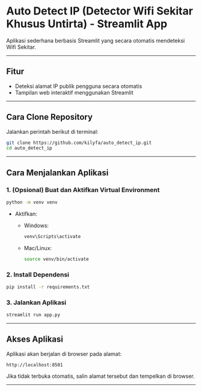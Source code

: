 # Auto Detect IP (Detector Wifi Sekitar Khusus Untirta) - Streamlit App

Aplikasi sederhana berbasis Streamlit yang secara otomatis mendeteksi Wifi Sekitar.

---

## Fitur

- Deteksi alamat IP publik pengguna secara otomatis
- Tampilan web interaktif menggunakan Streamlit
  
---

## Cara Clone Repository

Jalankan perintah berikut di terminal:

```bash
git clone https://github.com/kilyfa/auto_detect_ip.git
cd auto_detect_ip
```

---

## Cara Menjalankan Aplikasi

### 1. (Opsional) Buat dan Aktifkan Virtual Environment

```bash
python -m venv venv
```

- Aktifkan:

  - Windows:
    ```bash
    venv\Scripts\activate
    ```

  - Mac/Linux:
    ```bash
    source venv/bin/activate
    ```

### 2. Install Dependensi

```bash
pip install -r requirements.txt
```

### 3. Jalankan Aplikasi

```bash
streamlit run app.py
```

---

## Akses Aplikasi

Aplikasi akan berjalan di browser pada alamat:

```
http://localhost:8501
```

Jika tidak terbuka otomatis, salin alamat tersebut dan tempelkan di browser.

---
